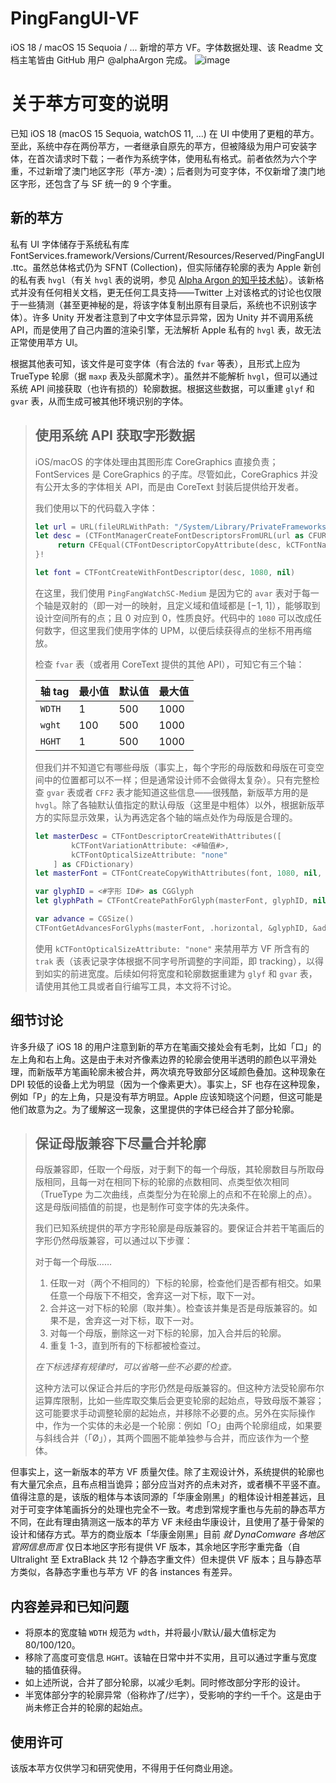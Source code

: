 # PingFangUI-VF
iOS 18 / macOS 15 Sequoia / ... 新增的苹方 VF。字体数据处理、该 Readme 文档主笔皆由 GitHub 用户 @alphaArgon 完成。
![image](https://github.com/ACT-02/PingFangUI-VF/blob/main/Animation.gif)

# 关于苹方可变的说明

已知 iOS 18 (macOS 15 Sequoia, watchOS 11, ...) 在 UI 中使用了更粗的苹方。至此，系统中存在两份苹方，一者继承自原先的苹方，但被降级为用户可安装字体，在首次请求时下载；一者作为系统字体，使用私有格式。前者依然为六个字重，不过新增了澳门地区字形（苹方-澳）；后者则为可变字体，不仅新增了澳门地区字形，还包含了与 SF 统一的 9 个字重。

## 新的苹方

私有 UI 字体储存于系统私有库 FontServices.framework/Versions/Current/Resources/Reserved/PingFangUI.ttc。虽然总体格式仍为 SFNT (Collection)，但实际储存轮廓的表为 Apple 新创的私有表 `hvgl`（有关 `hvgl` 表的说明，参见 [Alpha Argon 的知乎技术帖](https://zhuanlan.zhihu.com/p/703335162)）。该新格式并没有任何相关文档，更无任何工具支持——Twitter 上对该格式的讨论也仅限于一些猜测（甚至更神秘的是，将该字体复制出原有目录后，系统也不识别该字体）。许多 Unity 开发者注意到了中文字体显示异常，因为 Unity 并不调用系统 API，而是使用了自己内置的渲染引擎，无法解析 Apple 私有的 `hvgl` 表，故无法正常使用苹方 UI。

根据其他表可知，该文件是可变字体（有合法的 `fvar` 等表），且形式上应为 TrueType 轮廓（据 `maxp` 表及头部魔术字）。虽然并不能解析 `hvgl`，但可以通过系统 API 间接获取（也许有损的）轮廓数据。根据这些数据，可以重建 `glyf` 和 `gvar` 表，从而生成可被其他环境识别的字体。

>  ## 使用系统 API 获取字形数据
>
>   iOS/macOS 的字体处理由其图形库 CoreGraphics 直接负责；FontServices 是 CoreGraphics 的子库。尽管如此，CoreGraphics 并没有公开太多的字体相关 API，而是由 CoreText 封装后提供给开发者。
>
>   我们使用以下的代码载入字体：
>
>   ```swift
>   let url = URL(fileURLWithPath: "/System/Library/PrivateFrameworks/FontServices.framework/Versions/A/Resources/Reserved/PingFangUI.ttc")
>   let desc = (CTFontManagerCreateFontDescriptorsFromURL(url as CFURL) as! [CTFontDescriptor]).last {desc in
>        return CFEqual(CTFontDescriptorCopyAttribute(desc, kCTFontNameAttribute), ".PingFangWatchSC-Medium" as CFString)
>   }!
>
>   let font = CTFontCreateWithFontDescriptor(desc, 1080, nil)
>   ```
>
>   在这里，我们使用 `PingFangWatchSC-Medium` 是因为它的 `avar` 表对于每一个轴是双射的（即一对一的映射，且定义域和值域都是 [−1, 1]），能够取到设计空间所有的点；且 0 对应到 0，性质良好。代码中的 `1080` 可以改成任何数字，但这里我们使用字体的 UPM，以便后续获得点的坐标不用再缩放。
>
>   检查 `fvar` 表（或者用 CoreText 提供的其他 API），可知它有三个轴：
>
>   | 轴 tag | 最小值 | 默认值 | 最大值 |
>   | --- | --- | --- | --- |
>   | `WDTH` | 1 | 500 | 1000 |
>   | `wght` | 100 | 500 | 1000 |
>   | `HGHT` | 1 | 500 | 1000 |
>
>   但我们并不知道它有哪些母版（事实上，每个字形的母版数和母版在可变空间中的位置都可以不一样；但是通常设计师不会做得太复杂）。只有完整检查 `gvar` 表或者 `CFF2` 表才能知道这些信息——很残酷，新版苹方用的是 `hvgl`。除了各轴默认值指定的默认母版（这里是中粗体）以外，根据新版苹方的实际显示效果，认为再选定各个轴的端点处作为母版是合理的。
>
>   ```swift
>   let masterDesc = CTFontDescriptorCreateWithAttributes([
>           kCTFontVariationAttribute: <#轴值#>,
>           kCTFontOpticalSizeAttribute: "none"
>       ] as CFDictionary)
>   let masterFont = CTFontCreateCopyWithAttributes(font, 1080, nil, masterDesc)
>
>   var glyphID = <#字形 ID#> as CGGlyph
>   let glyphPath = CTFontCreatePathForGlyph(masterFont, glyphID, nil)
>
>   var advance = CGSize()
>   CTFontGetAdvancesForGlyphs(masterFont, .horizontal, &glyphID, &advance, 1)
>   ```
>
>   使用 `kCTFontOpticalSizeAttribute: "none"` 来禁用苹方 VF 所含有的 `trak` 表（该表记录字体根据不同字号所调整的字间距，即 tracking），以得到如实的前进宽度。后续如何将宽度和轮廓数据重建为 `glyf` 和 `gvar` 表，请使用其他工具或者自行编写工具，本文将不讨论。

## 细节讨论

许多升级了 iOS 18 的用户注意到新的苹方在笔画交接处会有毛刺，比如「口」的左上角和右上角。这是由于未对齐像素边界的轮廓会使用半透明的颜色以平滑处理，而新版苹方笔画轮廓未被合并，两次填充导致部分区域颜色叠加。这种现象在 DPI 较低的设备上尤为明显（因为一个像素更大）。事实上，SF 也存在这种现象，例如「P」的左上角，只是没有苹方明显。Apple 应该知晓这个问题，但这可能是他们故意为之。为了缓解这一现象，这里提供的字体已经合并了部分轮廓。

>   ## 保证母版兼容下尽量合并轮廓
>
>   母版兼容即，任取一个母版，对于剩下的每一个母版，其轮廓数目与所取母版相同，且每一对在相同下标的轮廓的点数相同、点类型依次相同（TrueType 为二次曲线，点类型分为在轮廓上的点和不在轮廓上的点）。这是母版间插值的前提，也是制作可变字体的先决条件。
>
>   我们已知系统提供的苹方字形轮廓是母版兼容的。要保证合并若干笔画后的字形仍然母版兼容，可以通过以下步骤：
>
>   对于每一个母版……
>
>   1.  任取一对（两个不相同的）下标的轮廓，检查他们是否都有相交。如果任意一个母版下不相交，舍弃这一对下标，取下一对。
>   2.  合并这一对下标的轮廓（取并集）。检查该并集是否是母版兼容的。如果不是，舍弃这一对下标，取下一对。
>   3.  对每一个母版，删除这一对下标的轮廓，加入合并后的轮廓。
>   4.  重复 1-3，直到所有的下标都被检查过。
>
>   *在下标选择有规律时，可以省略一些不必要的检查。*
> 
>   这种方法可以保证合并后的字形仍然是母版兼容的。但这种方法受轮廓布尔运算库限制，比如一些库取交集后会更变轮廓的起始点，导致母版不兼容；这可能要求手动调整轮廓的起始点，并移除不必要的点。另外在实际操作中，作为一个实体的未必是一个轮廓：例如「O」由两个轮廓组成，如果要与斜线合并（「Ø」），其两个圆圈不能单独参与合并，而应该作为一个整体。

但事实上，这一新版本的苹方 VF 质量欠佳。除了主观设计外，系统提供的轮廓也有大量冗余点，且布点相当诡异；部分应当对齐的点未对齐，或者横不平竖不直。值得注意的是，该版的粗体与本该同源的「华康金刚黑」的粗体设计相差甚远，且对于可变字体笔画拆分的处理也完全不一致。考虑到常规字重也与先前的静态苹方不同，在此有理由猜测这一版本的苹方 VF 未经由华康设计，且使用了基于骨架的设计和储存方式。苹方的商业版本「华康金刚黑」目前 *就 DynaComware 各地区官网信息而言* 仅日本地区字形有提供 VF 版本，其余地区字形字重完备（自 Ultralight 至 ExtraBlack 共 12 个静态字重文件）但未提供 VF 版本；且与静态苹方类似，各静态字重也与苹方 VF 的各 instances 有差异。

## 内容差异和已知问题

-  将原本的宽度轴 `WDTH` 规范为 `wdth`，并将最小/默认/最大值标定为 80/100/120。
-  移除了高度可变信息 `HGHT`。该轴在日常中并不实用，且可以通过字重与宽度轴的插值获得。
-  如上述所说，合并了部分轮廓，以减少毛刺。同时修改部分字形的设计。
-  半宽体部分字的轮廓异常（俗称炸了/烂字），受影响的字约一千个。这是由于尚未修正合并的轮廓的起始点。

## 使用许可

该版本苹方仅供学习和研究使用，不得用于任何商业用途。
